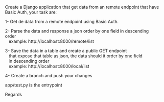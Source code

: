 Create a Django application that get data from an remote endpoint that have Basic Auth, 
your task are:  

1- Get de data from a remote endpoint using Basic Auth.  

2- Parse the data and response a json order by one field in descending order  
   example: http://localhost:8000/remote/list

3- Save the data in a table and create a public GET endpoint  
   that expose that table as json, the data should it order by one field  
   in descending order  
   example: http://localhost:8000/local/list

4- Create a branch and push your changes  

app/test.py is the entrypoint  

Regards  
